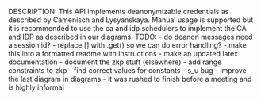 DESCRIPTION:
	This API implements deanonymizable credentials as described by Camenisch and Lysyanskaya. Manual usage is supported
	but it is recommended to use the ca and idp schedulers to implement the CA and IDP as described in our diagrams.
TODO:
	- do deanon messages need a session id?
	- replace [] with .get() so we can do error handling?
	- make this into a formatted readme with instructions
	- make an updated latex documentation
	- document the zkp stuff (elsewhere)
	- add range constraints to zkp
	- find correct values for constants
	- s_u bug
	- improve the last diagram in diagrams
		- it was rushed to finish before a meeting and is highly informal